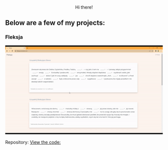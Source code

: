 

<!-- Add a brief introduction or bio -->
<p align="center">
  Hi there! 
</p>

<!-- Add some badges or shields -->
<p align="center">
<p align="center">

  


<!-- Add a section for your projects -->
## Below are a few of my projects:



###  Fleksja
![Fleksja](/fleksja.gif)

Repository: [View the code:](https://github.com/MaiaPiko/Fleksja-FullStack)






